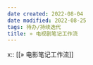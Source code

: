 ```yaml
---
date created: 2022-08-04
date modified: 2022-08-25
tags: 待办/持续迭代
title: » 电视剧笔记工作流
---
```


x:: [[» 电影笔记工作流]]
